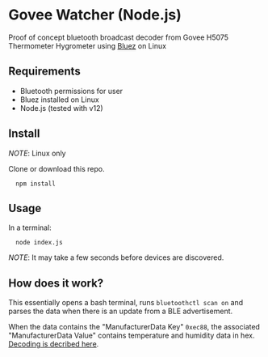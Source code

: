 # Govee Watcher (Node.js)
Proof of concept bluetooth broadcast decoder from Govee H5075 Thermometer Hygrometer using [Bluez](http://www.bluez.org/) on Linux

## Requirements
  * Bluetooth permissions for user
  * Bluez installed on Linux
  * Node.js (tested with v12)


## Install
*NOTE*: Linux only

Clone or download this repo.
```shell
  npm install
```

## Usage
In a terminal:
```shell
  node index.js
```
*NOTE*: It may take a few seconds before devices are discovered.

## How does it work?
This essentially opens a bash terminal, runs `bluetoothctl scan on` and parses the data when there is an update from a BLE advertisement.

When the data contains the "ManufacturerData Key" `0xec88`, the associated "ManufacturerData Value" contains temperature and humidity data in hex.  [Decoding is decribed here](../README.md).
